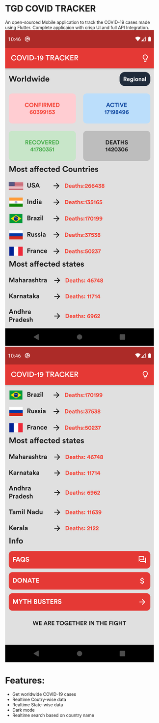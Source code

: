 # TGD COVID TRACKER
An open-sourced Mobile application to track the COVID-19 cases made using Flutter. Complete applicaion with crisp UI and full API Integration.
![alt-text](https://raw.githubusercontent.com/Sumanyu17/covid_tracker_app/Covid_tracker/Screenshot_1606324607.png)
![alt-text](https://raw.githubusercontent.com/Sumanyu17/covid_tracker_app/Covid_tracker/Screenshot_1606324622.png)


# Features:

  - Get worldwide COVID-19 cases
  - Realtime Coutry-wise data
  - Realtime State-wise data
  - Dark mode 
  - Realtime search based on country name
